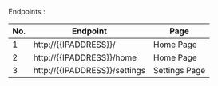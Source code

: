 
Endpoints :


No. |   Endpoint                        |   Page            |
--- |   ---                             |   ---             |
1   |   http://{{IPADDRESS}}/           |   Home Page       |
2   |   http://{{IPADDRESS}}/home       |   Home Page       |
3   |   http://{{IPADDRESS}}/settings   |   Settings Page   |